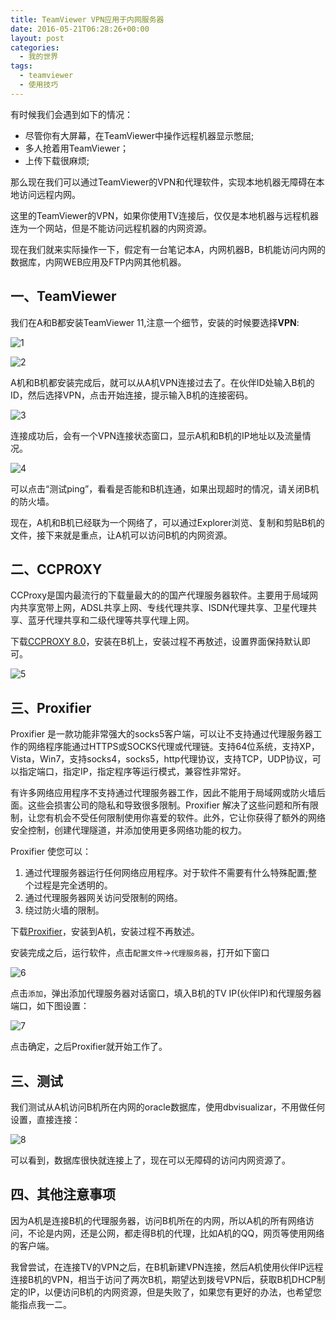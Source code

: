 ```yaml
---
title: TeamViewer VPN应用于内网服务器
date: 2016-05-21T06:28:26+00:00
layout: post
categories:
  - 我的世界
tags:
  - teamviewer
  - 使用技巧
---
```


有时候我们会遇到如下的情况：

* 尽管你有大屏幕，在TeamViewer中操作远程机器显示憋屈;
* 多人抢着用TeamViewer；
* 上传下载很麻烦;

那么现在我们可以通过TeamViewer的VPN和代理软件，实现本地机器无障碍在本地访问远程内网。

这里的TeamViewer的VPN，如果你使用TV连接后，仅仅是本地机器与远程机器连为一个网站，但是不能访问远程机器的内网资源。

<!--more-->

现在我们就来实际操作一下，假定有一台笔记本A，内网机器B，B机能访问内网的数据库，内网WEB应用及FTP内网其他机器。

## 一、TeamViewer

我们在A和B都安装TeamViewer 11,注意一个细节，安装的时候要选择**VPN**:

![1](https://res.cloudinary.com/the-backyard-of-stanley/image/upload/v1463702781/QQ%E5%9B%BE%E7%89%8720160520075745_mkfadk.png)

![2](https://res.cloudinary.com/the-backyard-of-stanley/image/upload/v1463702674/QQ%E6%88%AA%E5%9B%BE20160520075845_ag4puy.png)

A机和B机都安装完成后，就可以从A机VPN连接过去了。在伙伴ID处输入B机的ID，然后选择VPN，点击开始连接，提示输入B机的连接密码。

![3](https://res.cloudinary.com/the-backyard-of-stanley/image/upload/v1463703009/QQ%E6%88%AA%E5%9B%BE20160520080948_mwthdv.png)

连接成功后，会有一个VPN连接状态窗口，显示A机和B机的IP地址以及流量情况。

![4](https://res.cloudinary.com/the-backyard-of-stanley/image/upload/v1463703141/QQ%E6%88%AA%E5%9B%BE20160520081200_glvi2n.png)

可以点击“测试ping”，看看是否能和B机连通，如果出现超时的情况，请关闭B机的防火墙。

现在，A机和B机已经联为一个网络了，可以通过Explorer浏览、复制和剪贴B机的文件，接下来就是重点，让A机可以访问B机的内网资源。

## 二、CCPROXY

CCProxy是国内最流行的下载量最大的的国产代理服务器软件。主要用于局域网内共享宽带上网，ADSL共享上网、专线代理共享、ISDN代理共享、卫星代理共享、蓝牙代理共享和二级代理等共享代理上网。

下载[CCPROXY 8.0](http://pan.baidu.com/s/1mipO5AS)，安装在B机上，安装过程不再敖述，设置界面保持默认即可。

![5](https://res.cloudinary.com/the-backyard-of-stanley/image/upload/v1463703672/QQ%E6%88%AA%E5%9B%BE20160520081640_rptghb.png)

## 三、Proxifier

Proxifier 是一款功能非常强大的socks5客户端，可以让不支持通过代理服务器工作的网络程序能通过HTTPS或SOCKS代理或代理链。支持64位系统，支持XP，Vista，Win7，支持socks4，socks5，http代理协议，支持TCP，UDP协议，可以指定端口，指定IP，指定程序等运行模式，兼容性非常好。

有许多网络应用程序不支持通过代理服务器工作，因此不能用于局域网或防火墙后面。这些会损害公司的隐私和导致很多限制。Proxifier 解决了这些问题和所有限制，让您有机会不受任何限制使用你喜爱的软件。此外，它让你获得了额外的网络安全控制，创建代理隧道，并添加使用更多网络功能的权力。

Proxifier 使您可以：

1. 通过代理服务器运行任何网络应用程序。对于软件不需要有什么特殊配置;整个过程是完全透明的。
2. 通过代理服务器网关访问受限制的网络。
3. 绕过防火墙的限制。

下载[Proxifier](http://pan.baidu.com/s/1i4MO0xZ)，安装到A机，安装过程不再敖述。

安装完成之后，运行软件，点击`配置文件`->`代理服务器`，打开如下窗口

![6](https://res.cloudinary.com/the-backyard-of-stanley/image/upload/v1463705554/QQ%E6%88%AA%E5%9B%BE20160520084912_emk2zb.png)

点击`添加`，弹出添加代理服务器对话窗口，填入B机的TV IP(伙伴IP)和代理服务器端口，如下图设置：

![7](https://res.cloudinary.com/the-backyard-of-stanley/image/upload/v1463705563/QQ%E6%88%AA%E5%9B%BE20160520084934_uqixfy.png)

点击确定，之后Proxifier就开始工作了。

## 三、测试

我们测试从A机访问B机所在内网的oracle数据库，使用dbvisualizar，不用做任何设置，直接连接：

![8](https://res.cloudinary.com/the-backyard-of-stanley/image/upload/v1463705575/QQ%E6%88%AA%E5%9B%BE20160520085145_vaxqrj.png)

可以看到，数据库很快就连接上了，现在可以无障碍的访问内网资源了。

## 四、其他注意事项

因为A机是连接B机的代理服务器，访问B机所在的内网，所以A机的所有网络访问，不论是内网，还是公网，都走得B机的代理，比如A机的QQ，网页等使用网络的客户端。

我曾尝试，在连接TV的VPN之后，在B机新建VPN连接，然后A机使用伙伴IP远程连接B机的VPN，相当于访问了两次B机，期望达到拨号VPN后，获取B机DHCP制定的IP，以便访问B机的内网资源，但是失败了，如果您有更好的办法，也希望您能指点我一二。

